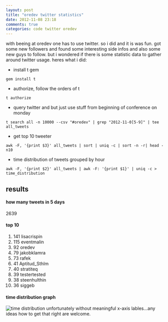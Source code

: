 ```yaml
---
layout: post
title: "oredev twitter statistics"
date: 2012-11-08 23:18
comments: true
categories: code twitter oredev
---
```


with beeing at oredev one has to use twitter. so i did and it is was fun. got some new followers and found some interesting side infos and also some new guys to follow. but i wondered if there is some statistic data to gather around twitter usage. heres what i did:

- install t gem
```
gem install t
```
- authorize, follow the orders of t
```
t authorize
```
- query twitter and but just use stuff from beginning of conference on monday
```
t search all -n 10000 --csv "#oredev" | grep "2012-11-0[5-9]" | tee all_tweets
```
- get top 10 tweeter
```
awk -F, '{print $3}' all_tweets | sort | uniq -c | sort -n -r| head -n10
```
- time distribution of tweets grouped by hour
```
awk -F, '{print $2}' all_tweets | awk -F: '{print $1}' | uniq -c > time_distribution
```

## results

#### how many tweets in 5 days

2639

#### top 10

1.  141 lisacrispin
1.  115 eventmalin
1.   92 oredev
1.   79 jakobklamra
1.   73 rafek
1.   41 Aptitud_Sthlm
1.   40 stratiteq
1.   39 testertested
1.   38 steenhulthin
1.   36 siggeb

#### time distribution graph

![time distribution](/images/oredev_tweets_timedistribution.png)
unfortunately without meaningful x-axis lables...any ideas how to get that right are welcome.
